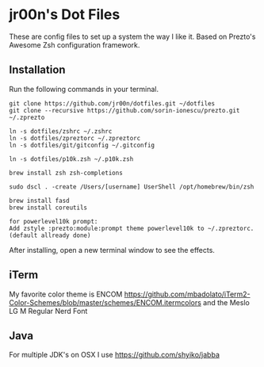 # jr00n's Dot Files
These are config files to set up a system the way I like it. Based on Prezto's Awesome Zsh configuration framework.

## Installation
Run the following commands in your terminal.

```terminal
git clone https://github.com/jr00n/dotfiles.git ~/dotfiles
git clone --recursive https://github.com/sorin-ionescu/prezto.git ~/.zprezto

ln -s dotfiles/zshrc ~/.zshrc
ln -s dotfiles/zpreztorc ~/.zpreztorc
ln -s dotfiles/git/gitconfig ~/.gitconfig

ln -s dotfiles/p10k.zsh ~/.p10k.zsh

brew install zsh zsh-completions

sudo dscl . -create /Users/[username] UserShell /opt/homebrew/bin/zsh

brew install fasd
brew install coreutils

for powerlevel10k prompt:
Add zstyle :prezto:module:prompt theme powerlevel10k to ~/.zpreztorc.
(default allready done)

```
After installing, open a new terminal window to see the effects.

## iTerm
My favorite color theme is ENCOM https://github.com/mbadolato/iTerm2-Color-Schemes/blob/master/schemes/ENCOM.itermcolors
and the Meslo LG M Regular Nerd Font

## Java 
For multiple JDK's on OSX I use https://github.com/shyiko/jabba
